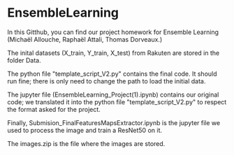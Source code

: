 # EnsembleLearning

In this Gitthub, you can find our project homework for Ensemble Learning (Michaël Allouche, Raphaël Attali, Thomas Dorveaux.)

The inital datasets (X_train, Y_train, X_test) from Rakuten are stored in the folder Data. 

The python file "template_script_V2.py" contains the final code. It should run fine; there is only need to change the path to load the initial data.

The jupyter file (EnsembleLearning_Project(1).ipynb) contains our original code; we translated it into the python file "template_script_V2.py" to respect the format asked for the project.

Finally, Submision_FinalFeaturesMapsExtractor.ipynb is the jupyter file we used to process the image and train a ResNet50 on it.

The images.zip is the file where the images are stored.






